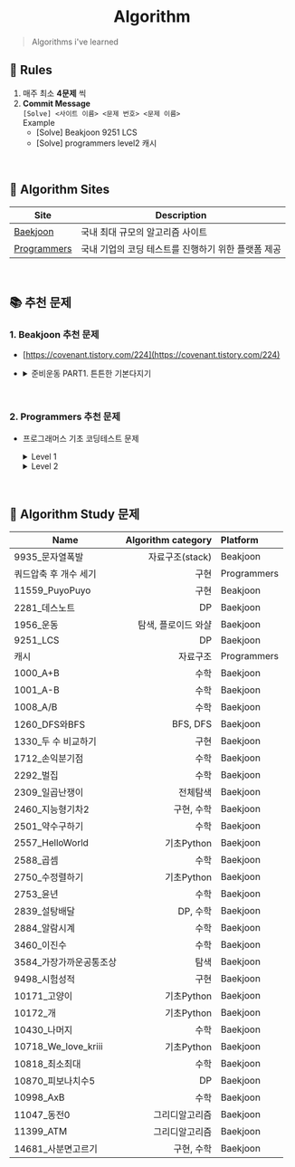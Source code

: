 <div align="center">
  <h1>Algorithm</h1>
</div>

> Algorithms i've learned

## 📃 Rules
1. 매주 최소 **4문제** 씩
2. **Commit Message**\
    `[Solve] <사이트 이름> <문제 번호> <문제 이름>`\
    Example
    * [Solve] Beakjoon 9251 LCS
    * [Solve] programmers level2 캐시

<br />

## 🥇 Algorithm Sites
|Site|Description|
|--|--|
|[Baekjoon](https://www.acmicpc.net/)|국내 최대 규모의 알고리즘 사이트|
|[Programmers](https://programmers.co.kr/)|국내 기업의 코딩 테스트를 진행하기 위한 플랫폼 제공|

<br />

## 📚 추천 문제

### 1. **Beakjoon** 추천 문제

- [https://covenant.tistory.com/224](https://covenant.tistory.com/224)
-  <details>
    <summary>준비운동 PART1. 튼튼한 기본다지기</summary>

    Name|Tags|Solved
    --|--|--
    약수구하기|브론즈 3티어|Yes
    이진수|브론즈 3티어|Yes
    최소, 최대|브론즈 3티어|Yes
    지능형 기차 2|브론즈 3티어|No
    피보나치 수 5|브론즈 2티어|No
    일곱 난쟁이|브론즈 2티어|No
    최대공약수와 최소공배수|실버 5티어|No
    N번째 큰 수|실버 5티어|No
    소수 찾기|실버 4티어|No
    쉽게 푸는 문제|실버 4티어|No
    소수|실버 4티어|No

    </details>

</br>

### 2. **Programmers** 추천 문제

- 프로그래머스 기초 코딩테스트 문제
    <details>
    <summary>Level 1</summary>

    * [x] 크레인 인형뽑기 게임
    * [x] 모의고사
    * [ ] 체육복(그리디 알고리즘)
    * [x] K번째수(lambda 함수 사용)
    * [x] 2016
    * [x] 가운데 글자 가져오기
    * [x] 같은 숫자는 싫어
    * [x] 나누어 떨어지는 숫자 배열
    * [x] 두 정수 사이의 합
    * [x] 문자열 내 마음대로 정렬하기
    * [x] 문자열 내 p와 y의 개수
    * [x] 문자열 내림차순으로 배치하기
    * [x] 문자열 다루기 기본
    * [x] 서울에서 김서방 찾기
    * [ ] 소수 찾기
    * [x] 수박수박수박수박수박수?
    * [ ] 문자열을 정수로 바꾸기
    * [ ] 시저 암호
    * [ ] 약수의 합
    * [ ] 자연수 뒤집어 배열로 만들기
    * [ ] 정수 내림차순으로 배치하기
    * [ ] 정수 제곱근 판별
    * [ ] 제일 작은 수 제거하기
    * [ ] 짝수와 홀수
    * [ ] 키패드 누르기
    * [ ] 최대공약수와 최소공배수
    * [ ] 콜라츠 추측
    * [ ] 평균 구하기
    * [ ] 하샤드 수
    * [ ] 핸드폰 번호 가리기
    * [ ] 행렬의 덧셈
    * [ ] x만큼 간격이 있는 n개의 숫자
    * [ ] 직사각형 별찍기
    * [ ] 예산
    * [ ] [1차] 비밀지도
    * [ ] 실패율
    * [ ] [1차] 다트게임

    </details>

    <details>
    <summary>Level 2</summary>
        - 
    </details>

</br>

## 🏅 Algorithm Study 문제

Name|Algorithm category|Platform
--|--:|:--
9935_문자열폭발|자료구조(stack)|Beakjoon
쿼드압축 후 개수 세기|구현|Programmers
11559_PuyoPuyo|구현|Beakjoon
2281_데스노트|DP|Baekjoon
1956_운동|탐색, 플로이드 와샬|Baekjoon
9251_LCS|DP|Baekjoon
캐시|자료구조|Programmers
1000_A+B|수학|Baekjoon
1001_A-B|수학|Baekjoon
1008_A/B|수학|Baekjoon
1260_DFS와BFS|BFS, DFS|Baekjoon
1330_두 수 비교하기|구현|Baekjoon
1712_손익분기점|수학|Baekjoon
2292_벌집|수학|Baekjoon
2309_일곱난쟁이|전체탐색|Baekjoon
2460_지능형기차2|구현, 수학|Baekjoon
2501_약수구하기|수학|Baekjoon
2557_HelloWorld|기초Python|Baekjoon
2588_곱셈|수학|Baekjoon
2750_수정렬하기|기초Python|Baekjoon
2753_윤년|수학|Baekjoon
2839_설탕배달|DP, 수학|Baekjoon
2884_알람시계|수학|Baekjoon
3460_이진수|수학|Baekjoon
3584_가장가까운공통조상|탐색|Baekjoon
9498_시험성적|구현|Baekjoon
10171_고양이|기초Python|Baekjoon
10172_개|기초Python|Baekjoon
10430_나머지|수학|Baekjoon
10718_We_love_kriii|기초Python|Baekjoon
10818_최소최대|수학|Baekjoon
10870_피보나치수5|DP|Baekjoon
10998_AxB|수학|Baekjoon
11047_동전0|그리디알고리즘|Baekjoon
11399_ATM|그리디알고리즘|Baekjoon
14681_사분면고르기|구현, 수학|Baekjoon